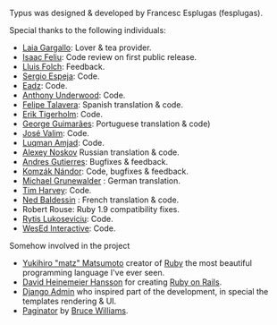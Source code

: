Typus was designed & developed by Francesc Esplugas (fesplugas).

Special thanks to the following individuals:

* [Laia Gargallo](http://azotacalles.net): Lover & tea provider.
* [Isaac Feliu](http://www.vesne.com): Code review on first public release.
* [Lluis Folch](http://wet-floor.com): Feedback.
* [Sergio Espeja](http://github.com/spejman): Code.
* [Eadz](http://github.com/eadz): Code.
* [Anthony Underwood](http://github.com/aunderwo): Code.
* [Felipe Talavera](http://github.com/flype): Spanish translation & code.
* [Erik Tigerholm](http://github.com/eriktigerholm): Code.
* [George Guimarães](http://github.com/georgeguimaraes): Portuguese translation & code)
* [José Valim](http://github.com/josevalim): Code.
* [Luqman Amjad](http://github.com/luqman): Code.
* [Alexey Noskov](http://github.com/alno) Russian translation & code.
* [Andres Gutierres](http://github.com/andresgutgon): Bugfixes & feedback.
* [Komzák Nándor](http://github.com/rubymood): Code, bugfixes & feedback.
* [Michael Grunewalder](http://michael.grunewalder.com) : German translation.
* [Tim Harvey](http://www.timharvey.net): Code.
* [Ned Baldessin](http://github.com/nedbaldessin) : French translation & code.
* Robert Rouse: Ruby 1.9 compatibility fixes.
* [Rytis Lukoseviciu](http://rytis.net): Code.
* [WesEd Interactive](http://www.wested.org/): Code.

Somehow involved in the project

* [Yukihiro "matz" Matsumoto](http://www.rubyist.net/~matz/) creator of 
  [Ruby](http://ruby-lang.org/) the most beautiful programming language I've ever seen.
* [David Heinemeier Hansson](http://loudthinking.com/) for creating 
  [Ruby on Rails](http://rubyonrails.org/).
* [Django Admin](http://www.djangoproject.com) who inspired part of the 
  development, in special the templates rendering & UI.
* [Paginator](http://github.com/bruce/paginator) by [Bruce Williams](http://codefluency.com).